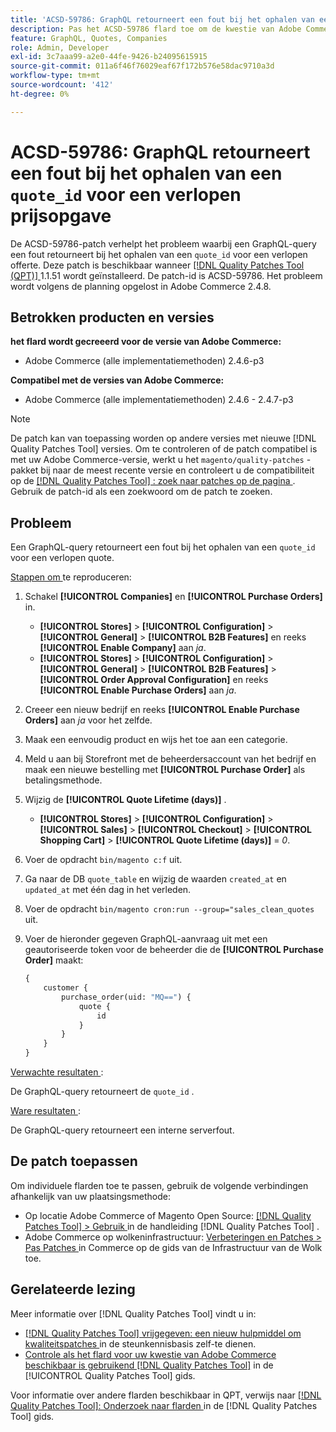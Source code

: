 ```yaml
---
title: 'ACSD-59786: GraphQL retourneert een fout bij het ophalen van een ` quote_id'' voor een verlopen aanhalingsteken'
description: Pas het ACSD-59786 flard toe om de kwestie van Adobe Commerce te bevestigen waar een vraag van GraphQL een fout terugkeert wanneer het halen van ` quote_id ` voor een verlopen citaat.
feature: GraphQL, Quotes, Companies
role: Admin, Developer
exl-id: 3c7aaa99-a2e0-44fe-9426-b24095615915
source-git-commit: 011a6f46f76029eaf67f172b576e58dac9710a3d
workflow-type: tm+mt
source-wordcount: '412'
ht-degree: 0%

---
```


# ACSD-59786: GraphQL retourneert een fout bij het ophalen van een `quote_id` voor een verlopen prijsopgave

De ACSD-59786-patch verhelpt het probleem waarbij een GraphQL-query een fout retourneert bij het ophalen van een `quote_id` voor een verlopen offerte. Deze patch is beschikbaar wanneer [[!DNL Quality Patches Tool (QPT)] ](https://experienceleague.adobe.com/en/docs/commerce-operations/tools/quality-patches-tool/quality-patches-tool-to-self-serve-quality-patches) 1.1.51 wordt geïnstalleerd. De patch-id is ACSD-59786. Het probleem wordt volgens de planning opgelost in Adobe Commerce 2.4.8.

## Betrokken producten en versies

**het flard wordt gecreeerd voor de versie van Adobe Commerce:**

* Adobe Commerce (alle implementatiemethoden) 2.4.6-p3

**Compatibel met de versies van Adobe Commerce:**

* Adobe Commerce (alle implementatiemethoden) 2.4.6 - 2.4.7-p3

>[!NOTE]
>
>De patch kan van toepassing worden op andere versies met nieuwe [!DNL Quality Patches Tool] versies. Om te controleren of de patch compatibel is met uw Adobe Commerce-versie, werkt u het `magento/quality-patches` -pakket bij naar de meest recente versie en controleert u de compatibiliteit op de [[!DNL Quality Patches Tool] : zoek naar patches op de pagina ](https://experienceleague.adobe.com/tools/commerce-quality-patches/index.html) . Gebruik de patch-id als een zoekwoord om de patch te zoeken.

## Probleem

Een GraphQL-query retourneert een fout bij het ophalen van een `quote_id` voor een verlopen quote.

<u> Stappen om </u> te reproduceren:

1. Schakel **[!UICONTROL Companies]** en **[!UICONTROL Purchase Orders]** in.
   * **[!UICONTROL Stores]** > **[!UICONTROL Configuration]** > **[!UICONTROL General]** > **[!UICONTROL B2B Features]** en reeks **[!UICONTROL Enable Company]** aan *ja*.
   * **[!UICONTROL Stores]** > **[!UICONTROL Configuration]** > **[!UICONTROL General]** > **[!UICONTROL B2B Features]** > **[!UICONTROL Order Approval Configuration]** en reeks **[!UICONTROL Enable Purchase Orders]** aan *ja*.
1. Creeer een nieuw bedrijf en reeks **[!UICONTROL Enable Purchase Orders]** aan *ja* voor het zelfde.
1. Maak een eenvoudig product en wijs het toe aan een categorie.
1. Meld u aan bij Storefront met de beheerdersaccount van het bedrijf en maak een nieuwe bestelling met **[!UICONTROL Purchase Order]** als betalingsmethode.
1. Wijzig de **[!UICONTROL Quote Lifetime (days)]** .
   * **[!UICONTROL Stores]** > **[!UICONTROL Configuration]** > **[!UICONTROL Sales]** > **[!UICONTROL Checkout]** > **[!UICONTROL Shopping Cart]** > **[!UICONTROL Quote Lifetime (days)]** = *0*.
1. Voer de opdracht `bin/magento c:f` uit.
1. Ga naar de DB `quote_table` en wijzig de waarden `created_at` en `updated_at` met één dag in het verleden.
1. Voer de opdracht `bin/magento cron:run --group="sales_clean_quotes` uit.
1. Voer de hieronder gegeven GraphQL-aanvraag uit met een geautoriseerde token voor de beheerder die de **[!UICONTROL Purchase Order]** maakt:

   ```GraphQL
   {
       customer {
           purchase_order(uid: "MQ==") {
               quote {
                   id
               }
           }
       }
   } 
   ```

<u> Verwachte resultaten </u>:

De GraphQL-query retourneert de `quote_id` .

<u> Ware resultaten </u>:

De GraphQL-query retourneert een interne serverfout.

## De patch toepassen

Om individuele flarden toe te passen, gebruik de volgende verbindingen afhankelijk van uw plaatsingsmethode:

* Op locatie Adobe Commerce of Magento Open Source: [[!DNL Quality Patches Tool] > Gebruik ](/help/tools/quality-patches-tool/usage.md) in de handleiding [!DNL Quality Patches Tool] .
* Adobe Commerce op wolkeninfrastructuur: [ Verbeteringen en Patches > Pas Patches ](https://experienceleague.adobe.com/docs/commerce-cloud-service/user-guide/develop/upgrade/apply-patches.html) in Commerce op de gids van de Infrastructuur van de Wolk toe.

## Gerelateerde lezing

Meer informatie over [!DNL Quality Patches Tool] vindt u in:

* [[!DNL Quality Patches Tool]  vrijgegeven: een nieuw hulpmiddel om kwaliteitspatches ](https://experienceleague.adobe.com/en/docs/commerce-operations/tools/quality-patches-tool/quality-patches-tool-to-self-serve-quality-patches) in de steunkennisbasis zelf-te dienen.
* [ Controle als het flard voor uw kwestie van Adobe Commerce beschikbaar is gebruikend  [!DNL Quality Patches Tool]](/help/tools/quality-patches-tool/patches-available-in-qpt/check-patch-for-magento-issue-with-magento-quality-patches.md) in de [!UICONTROL Quality Patches Tool] gids.

Voor informatie over andere flarden beschikbaar in QPT, verwijs naar [[!DNL Quality Patches Tool]: Onderzoek naar flarden ](https://experienceleague.adobe.com/tools/commerce-quality-patches/index.html) in de [!DNL Quality Patches Tool] gids.
